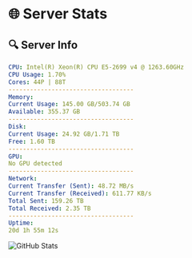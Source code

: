 # 🌐 Server Stats
## 🔍 Server Info
```yaml
CPU: Intel(R) Xeon(R) CPU E5-2699 v4 @ 1263.60GHz
CPU Usage: 1.70%
Cores: 44P | 88T
-----------------------------------
Memory:
Current Usage: 145.00 GB/503.74 GB
Available: 355.37 GB
-----------------------------------
Disk:
Current Usage: 24.92 GB/1.71 TB
Free: 1.60 TB
-----------------------------------
GPU:
No GPU detected
-----------------------------------
Network:
Current Transfer (Sent): 48.72 MB/s
Current Transfer (Received): 611.77 KB/s
Total Sent: 159.26 TB
Total Received: 2.35 TB
-----------------------------------
Uptime:
20d 1h 55m 12s
```
![GitHub Stats](https://img.shields.io/badge/Updated-2025-02-28_00:38:30-blue)